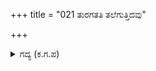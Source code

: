 +++
title = "021 ತುರಗತತಿ ತಲೆಗುತ್ತಿದವು"

+++

<details><summary>ಗದ್ಯ (ಕ.ಗ.ಪ) </summary>

21. ಸರ್ಪಾಸ್ತ್ರದ ವಿಷದ ಬಿಸಿ ಹೊಡೆದಾಗ ಕುದುರೆಗಳಿಗೆ ತಲೆ ತಗ್ಗಿಸುವಂತಾಯಿತು. ಮದದಾನೆಗಳು ಶಕ್ತಿಹೀನವಾಗಿ ಕೂಗಿಕೊಂಡವು. ರಥದ ಕುದುರೆಗಳು ರಥವನ್ನು ಎಳೆದಾಡಿದವು. ಸುರಿಯುತ್ತಿದ್ದ ವಿಷದ ಗಾಳಿ ಸೋಂಕಿದ ಅರ್ಜುನನಿಗೆ ವಿಷ ಏರಿತು. ಭಯಂಕರವಾದ ಅತಿಶಯವಾದ ವಿಷಕ್ಕೆ ಶತ್ರು ಸೈನ್ಯವೆಲ್ಲಾ ಕೊತಕೊತ ಎಂದು  ಕುದಿದು ಸಂಕಟಪಟ್ಟಿತು.
</details>
